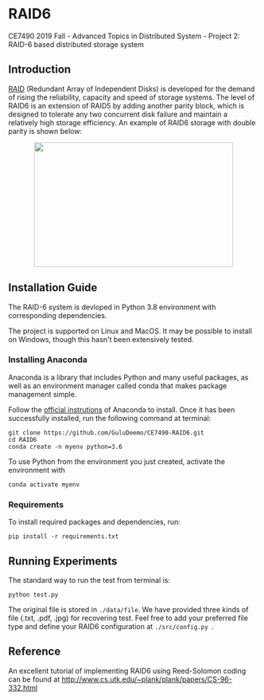 # RAID6

CE7490 2019 Fall - Advanced Topics in Distributed System - Project 2: RAID-6 based distributed storage system

## Introduction
[RAID](https://en.wikipedia.org/wiki/RAID) (Redundant Array of Independent Disks) is developed for the demand of rising the reliability, capacity and speed of storage systems. The level of RAID6 is an extension of RAID5 by adding another parity block, which is designed to tolerate any two concurrent disk failure and maintain a relatively high storage efficiency. An example of RAID6 storage with double parity is shown below:

<p align="center">
    <img src='https://linustechtips.com/main/uploads/monthly_09_2015/post-239070-0-22015900-1441472733.gif' width="400" height="250">
</p>

## Installation Guide
The RAID-6 system is devloped in Python 3.8 environment with corresponding dependencies.

The project is supported on Linux and MacOS. It may be possible to install on Windows, though this hasn't been extensively tested.

### Installing Anaconda
Anaconda is a library that includes Python and many useful packages, as well as an environment manager called conda that makes package management simple.

Follow the [official instrutions](https://www.anaconda.com/distribution/) of Anaconda to install. Once it has been successfully installed, run the following command at terminal:

```
git clone https://github.com/GuluDeemo/CE7490-RAID6.git
cd RAID6
conda create -n myenv python=3.6
```

To use Python from the environment you just created, activate the environment with

```
conda activate myenv
```

### Requirements
To install required packages and dependencies, run:

```
pip install -r requirements.txt
```

## Running Experiments

The standard way to run the test from terminal is:

```
python test.py 
```

The original file is stored in ```./data/file```. We have provided three kinds of file (.txt, .pdf, .jpg) for recovering test. Feel free to add your preferred file type and define your RAID6 configuration at ```./src/config.py ```.

## Reference
An excellent tutorial of implementing RAID6 using Reed-Solomon coding can be found at http://www.cs.utk.edu/~plank/plank/papers/CS-96-332.html
